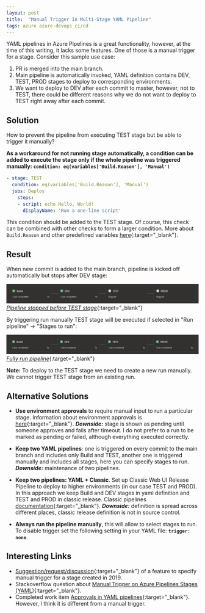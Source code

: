 ```yaml
---
layout: post
title:  "Manual Trigger In Multi-Stage YAML Pipeline"
tags: azure azure-devops ci/cd
---
```


YAML pipelines in Azure Pipelines is a great functionality, however, at the time of this writing, it lacks some features. One of those is a manual trigger for a stage. Consider this sample use case:

1. PR is merged into the main branch.
2. Main pipeline is automatically invoked, YAML definition contains DEV, TEST, PROD stages to deploy to corresponding environments.
3. We want to deploy to DEV after each commit to master, however, not to TEST, there could be different reasons why we do not want to deploy to TEST right away after each commit.

## Solution

How to prevent the pipeline from executing TEST stage but be able to trigger it manually?

**As a workaround for not running stage automatically, a condition can be added to execute the stage only if the whole pipeline was triggered manually: `condition: eq(variables['Build.Reason'], 'Manual')`**

```yaml
- stage: TEST
  condition: eq(variables['Build.Reason'], 'Manual')
  jobs: Deploy
    steps:
    - script: echo Hello, World!
      displayName: 'Run a one-line script'
```

This condition should be added to the TEST stage. Of course, this check can be combined with other checks to form a larger condition. More about `Build.Reason` and other predefined variables [here](https://docs.microsoft.com/en-us/azure/devops/pipelines/build/variables?view=azure-devops&tabs=yaml){:target="_blank"}.

## Result

When new commit is added to the main branch, pipeline is kicked off automatically but stops after DEV stage:

[![Pipeline stopped before TEST stage](/assets/img/manual-trigger-in-yaml-azure-pipelines/stopped-pipeline.png "Pipeline stopped before TEST stage")
_Pipeline stopped before TEST stage_](/assets/img/manual-trigger-in-yaml-azure-pipelines/stopped-pipeline.png){:target="_blank"}

By triggering run manually TEST stage will be executed if selected in  "Run pipeline" → "Stages to run":

[![Fully run pipeline](/assets/img/manual-trigger-in-yaml-azure-pipelines/full-pipeline.png "Fully run pipeline")
_Fully run pipeline_](/assets/img/manual-trigger-in-yaml-azure-pipelines/full-pipeline.png){:target="_blank"}


**Note:** To deploy to the TEST stage we need to create a new run manually. We cannot trigger TEST stage from an existing run.


## Alternative Solutions

- **Use environment approvals** to require manual input to run a particular stage. Information about environment approvals is [here](https://docs.microsoft.com/en-us/azure/devops/pipelines/process/approvals?view=azure-devops&tabs=check-pass){:target="_blank"}.
  **_Downside:_** stage is shown as pending until someone approves and fails after timeout. I do not prefer to a run to be marked as pending or failed, although everything executed correctly.

- **Keep two YAML pipelines**: one is triggered on every commit to the main branch and includes only Build and TEST, another one is triggered manually and includes all stages, here you can specify stages to run.
  **_Downside:_** maintenance of two pipelines.

- **Keep two pipelines: YAML + Classic**. Set up Classic Web UI Release Pipeline to deploy to higher environments (in our case TEST and PROD). In this approach we keep Build and DEV stages in yaml definition and TEST and PROD in classic release. Classic pipelines [documentation](https://docs.microsoft.com/en-us/azure/devops/pipelines/release/?view=azure-devops){:target="_blank"}.
  **_Downside:_** definition is spread across different places, classic release definition is not in source control.

- **Always run the pipeline manually**, this will allow to select stages to run.  To disable trigger set the following setting in your YAML file: **`trigger: none`**.


## Interesting Links
- [Suggestion/request/discussion](https://developercommunity.visualstudio.com/idea/629260/specify-manual-stages-in-multi-stage-yaml-pipeline.html){:target="_blank"} of a feature to specify manual trigger for a stage created in 2019.
- Stackoverflow question about [Manual Trigger on Azure Pipelines Stages (YAML)](https://stackoverflow.com/questions/58667596/manual-trigger-on-azure-pipelines-stages-yaml){:target="_blank"}.
- Completed work item [Approvals in YAML pipelines](https://dev.azure.com/mseng/AzureDevOpsRoadmap/_workitems/edit/1510336/){:target="_blank"}. However, I think it is different from a manual trigger.
